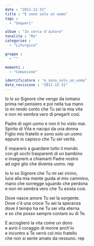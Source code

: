```yaml
---
date : "2011-12-31"
title : "E sono solo un uomo"
tags : 
  - "Sequeri"

album : "In cerca d'autore"
tonalita : "Re"
categories : 
  - "Liturgica"

gruppo : 
  - ""

momenti : 
  - "Comunione"

identificatore : "e_sono_solo_un_uomo"
data_revisione : "2011-12-31"
---
```

  
  
Io lo so Signore che vengo da lontano  
prima nel pensiero e poi nella tua mano  
io mi rendo conto che Tu sei la mia vita  
e non mi sembra vero di pregarti così.  
  
  
Padre di ogni uomo e non ti ho visto mai.  
Spirito di Vita e nacqui da una donna  
Figlio mio fratello e sono solo un uomo  
eppure io capisco che Tu sei verità.  
  
  
  
E imparerò a guardare tutto il mondo   
con gli occhi trasparenti di un bambino   
e insegnerò a chiamarti Padre nostro   
ad ogni glio che diventa uomo. rep  
  
  
Io lo so Signore che Tu mi sei vicino,  
luce alla mia mente guida al mio cammino,  
mano che sorregge sguardo che perdona  
e non mi sembra vero che Tu esista così.  
  
  
Dove nasce amore Tu sei la sorgente.  
Dove c'è una croce Tu sei la speranza  
dove il tempo ha ne Tu sei vita eterna  
e so che posso sempre contare su di Te.  
  
  
E accoglierò la vita come un dono   
e avrò il coraggio di morire anch'io   
e incontro a Te verrò col mio fratello   
che non si sente amato da nessuno. rep  
  
  
  
